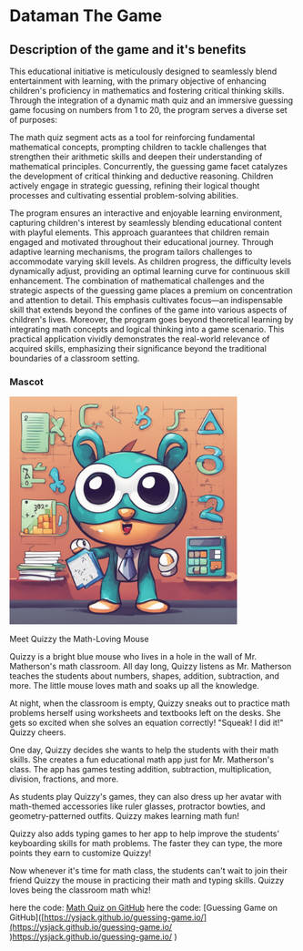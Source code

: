 <h1>Dataman The Game</h1>


<h2>Description of the game and it's benefits</h2> 
<body>
 <p></p>This educational initiative is meticulously designed to seamlessly blend entertainment with learning, with the primary objective of enhancing children's proficiency in mathematics and fostering critical thinking skills. Through the integration of a dynamic math quiz and an immersive guessing game focusing on numbers from 1 to 20, the program serves a diverse set of purposes:</p>

<p>The math quiz segment acts as a tool for reinforcing fundamental mathematical concepts, prompting children to tackle challenges that strengthen their arithmetic skills and deepen their understanding of mathematical principles. Concurrently, the guessing game facet catalyzes the development of critical thinking and deductive reasoning. Children actively engage in strategic guessing, refining their logical thought processes and cultivating essential problem-solving abilities.</p>

<p>The program ensures an interactive and enjoyable learning environment, capturing children's interest by seamlessly blending educational content with playful elements. This approach guarantees that children remain engaged and motivated throughout their educational journey. Through adaptive learning mechanisms, the program tailors challenges to accommodate varying skill levels. As children progress, the difficulty levels dynamically adjust, providing an optimal learning curve for continuous skill enhancement. The combination of mathematical challenges and the strategic aspects of the guessing game places a premium on concentration and attention to detail. This emphasis cultivates focus—an indispensable skill that extends beyond the confines of the game into various aspects of children's lives. Moreover, the program goes beyond theoretical learning by integrating math concepts and logical thinking into a game scenario. This practical application vividly demonstrates the real-world relevance of acquired skills, emphasizing their significance beyond the traditional boundaries of a classroom setting.</p>


</body>

<h3>Mascot</h3>

<img src="mascot.png.png" width="400"></img>





Meet Quizzy the Math-Loving Mouse

Quizzy is a bright blue mouse who lives in a hole in the wall of Mr. Matherson's math classroom. All day long, Quizzy listens as Mr. Matherson teaches the students about numbers, shapes, addition, subtraction, and more. The little mouse loves math and soaks up all the knowledge.

At night, when the classroom is empty, Quizzy sneaks out to practice math problems herself using worksheets and textbooks left on the desks. She gets so excited when she solves an equation correctly! "Squeak! I did it!" Quizzy cheers.

One day, Quizzy decides she wants to help the students with their math skills. She creates a fun educational math app just for Mr. Matherson's class. The app has games testing addition, subtraction, multiplication, division, fractions, and more.

As students play Quizzy's games, they can also dress up her avatar with math-themed accessories like ruler glasses, protractor bowties, and geometry-patterned outfits. Quizzy makes learning math fun!

Quizzy also adds typing games to her app to help improve the students' keyboarding skills for math problems. The faster they can type, the more points they earn to customize Quizzy!

Now whenever it's time for math class, the students can't wait to join their friend Quizzy the mouse in practicing their math and typing skills. Quizzy loves being the classroom math whiz!


here the code: [Math Quiz on GitHub](https://github.com/Ysjack/Ysjack.github.io/blob/main/math%20quiz#L1)
here the code: [Guessing Game on GitHub]([https://ysjack.github.io/guessing-game.io/](https://ysjack.github.io/guessing-game.io/
)https://ysjack.github.io/guessing-game.io/
)

